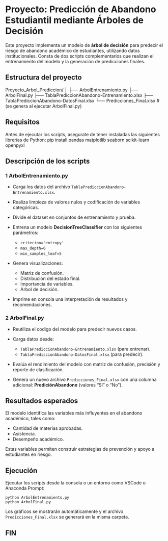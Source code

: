 
# Proyecto: Predicción de Abandono Estudiantil mediante Árboles de Decisión

Este proyecto implementa un modelo de **árbol de decisión** para predecir el riesgo de abandono académico de estudiantes, utilizando datos institucionales. Consta de dos scripts complementarios que realizan el entrenamiento del modelo y la generación de predicciones finales.


## Estructura del proyecto

Proyecto_Arbol_Prediccion/
│
├── ArbolEntrenamiento.py
├── ArbolFinal.py
├── TablaPrediccionAbandono-Entrenamiento.xlsx
├── TablaPrediccionAbandono-DatosFinal.xlsx
└── Predicciones_Final.xlsx  # (se genera al ejecutar ArbolFinal.py)


## Requisitos

Antes de ejecutar los scripts, asegurate de tener instaladas las siguientes librerías de Python:
    pip install pandas matplotlib seaborn scikit-learn openpyxl


## Descripción de los scripts

### 1 ArbolEntrenamiento.py

* Carga los datos del archivo `TablaPrediccionAbandono-Entrenamiento.xlsx`.
* Realiza limpieza de valores nulos y codificación de variables categóricas.
* Divide el dataset en conjuntos de entrenamiento y prueba.
* Entrena un modelo **DecisionTreeClassifier** con los siguientes parámetros:

  * `criterion='entropy'`
  * `max_depth=6`
  * `min_samples_leaf=5`
* Genera visualizaciones:

  * Matriz de confusión.
  * Distribución del estado final.
  * Importancia de variables.
  * Árbol de decisión.
* Imprime en consola una interpretación de resultados y recomendaciones.

### 2 ArbolFinal.py

* Reutiliza el codigo del modelo para predecir nuevos casos.
* Carga datos desde:

  * `TablaPrediccionAbandono-Entrenamiento.xlsx` (para entrenar).
  * `TablaPrediccionAbandono-DatosFinal.xlsx` (para predecir).
* Evalúa el rendimiento del modelo con matriz de confusión, precisión y reporte de clasificación.
* Genera un nuevo archivo `Predicciones_Final.xlsx` con una columna adicional: **PrediciónAbandono** (valores “Sí” o “No”).


## Resultados esperados

El modelo identifica las variables más influyentes en el abandono académico, tales como:

* Cantidad de materias aprobadas.
* Asistencia.
* Desempeño académico.

Estas variables permiten construir estrategias de prevención y apoyo a estudiantes en riesgo.


## Ejecución

Ejecutar los scripts desde la consola o un entorno como VSCode o Anaconda Prompt:

    python ArbolEntrenamiento.py
    python ArbolFinal.py

Los gráficos se mostrarán automáticamente y el archivo `Predicciones_Final.xlsx` se generará en la misma carpeta.

## FIN
